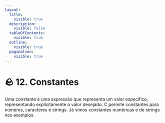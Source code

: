 ```yaml
---
layout:
  title:
    visible: true
  description:
    visible: false
  tableOfContents:
    visible: true
  outline:
    visible: true
  pagination:
    visible: true
---
```


# 🪨 12. Constantes

Uma constante é uma expressão que representa um valor específico, representando explicitamente o valor desejado. C permite constantes para números, caracteres e strings. Já vimos constantes numéricas e de strings nos exemplos.
